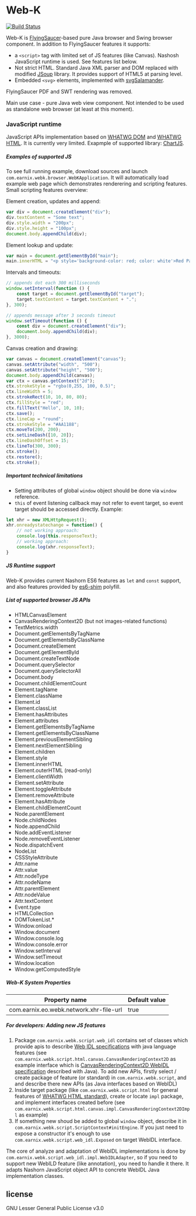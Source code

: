 # Web-K
[![Build Status](https://travis-ci.org/Earnix/Web-K.svg?branch=master)](https://travis-ci.org/Earnix/Web-K)

Web-K is [FlyingSaucer](https://github.com/flyingsaucerproject/flyingsaucer)-based pure Java browser and Swing browser component. In addition to FlyingSaucer features it supports:
* a `<script>` tag with limited set of JS features (like Canvas). Nashosh JavaScript runtime is used. See features list below. 
* Not strict HTML. Standard Java XML parser and DOM replaced with modified [JSoup](https://github.com/jhy/jsoup) library. It provides support of HTML5 at parsing level.
* Embedded `<svg>` elements, implemented with [svgSalamander](https://github.com/blackears/svgSalamander).

FlyingSaucer PDF and SWT rendering was removed.

Main use case - pure Java web view component. Not intended to be used as standalone web browser (at least at this moment).

### JavaScript runtime

JavaScript APIs implementation based on [WHATWG DOM](https://dom.spec.whatwg.org/) and [WHATWG HTML](specification). It is currently very limited. Exapmple of supported library: [ChartJS](http://www.chartjs.org/).

##### Examples of supported JS

To see full running example, download sources and launch `com.earnix.webk.browser.WebKApplication`. It will automatically load example web page which demonstrates renderering and scripting features. Small scripting features overview:

Element creation, updates and append:
```js
var div = document.createElement("div");
div.textContent = "Some text";
div.style.width = "200px";
div.style.height = "100px";
document.body.appendChild(div);
```

Element lookup and update:
```js
var main = document.getElementById("main");
main.innerHTML = "<p style='background-color: red; color: white'>Red Paragraph</p>"
```

Intervals and timeouts:
```js
// appends dot each 300 milliseconds
window.setInterval(function () {
    const target = document.getElementById("target");
    target.textContent = target.textContent + ".";
}, 300);

// appends message after 3 seconds timeout
window.setTimeout(function () {
    const div = document.createElement("div");
    document.body.appendChild(div);
}, 3000);
```

Canvas creation and drawing:
```js
var canvas = document.createElement("canvas");
canvas.setAttribute("width", "500");
canvas.setAttribute("height", "500");
document.body.appendChild(canvas);
var ctx = canvas.getContext("2d");
ctx.strokeStyle = "rgba(0,255, 100, 0.5)";
ctx.lineWidth = 5;
ctx.strokeRect(10, 10, 80, 80);
ctx.fillStyle = "red";
ctx.fillText("Hello", 10, 10);
ctx.save();
ctx.lineCap = "round";
ctx.strokeStyle = "#AA1188";
ctx.moveTo(200, 200);
ctx.setLineDash([10, 20]);
ctx.lineDashOffset = 15;
ctx.lineTo(300, 300);
ctx.stroke();
ctx.restore();
ctx.stroke();
```

##### Important technical limitations
* Setting attributes of global `window` object should be done via `window` reference.
* `this` of event listening callback may not refer to event target, so event target should be accessed directly. Example:
```js
let xhr = new XMLHttpRequest();
xhr.onreadystatechange = function() {
    // not working approach:
    console.log(this.responseText);
    // working approach:
    console.log(xhr.responseText);
}
```

##### JS Runtime support

Web-K provides current Nashorn ES6 features as `let` and `const` support, and also features provided by [es6-shim](https://github.com/paulmillr/es6-shim) polyfill. 

##### List of supported browser JS APIs
* HTMLCanvasElement
* CanvasRenderingContext2D (but not images-related functions)
* TextMetrics.width
* Document.getElementsByTagName
* Document.getElementsByClassName
* Document.createElement
* Document.getElementById
* Document.createTextNode
* Document.querySelector
* Document.querySelectorAll
* Document.body
* Document.childElementCount
* Element.tagName
* Element.className
* Element.id
* Element.classList
* Element.hasAttributes
* Element.attributes
* Element.getElementsByTagName
* Element.getElementsByClassName
* Element.previousElementSibling
* Element.nextElementSibling
* Element.children
* Element.style
* Element.innerHTML
* Element.outerHTML (read-only)
* Element.clientWidth
* Element.setAttribute
* Element.toggleAttribute
* Element.removeAttribute
* Element.hasAttribute
* Element.childElementCount
* Node.parentElement
* Node.childNodes
* Node.appendChild
* Node.addEventListener
* Node.removeEventListener
* Node.dispatchEvent
* NodeList
* CSSStyleAttribute
* Attr.name
* Attr.value
* Attr.nodeType
* Attr.nodeName
* Attr.parentElement
* Attr.nodeValue
* Attr.textContent
* Event.type
* HTMLCollection
* DOMTokenList.*
* Window.onload
* Window.document
* Window.console.log
* Window.console.error
* Window.setInterval
* Window.setTimeout
* Window.location
* Window.getComputedStyle

##### Web-K System Properties
| Property name | Default value |
|---------------|---------------|
|com.earnix.eo.webk.network.xhr-file-url|true|

##### For developers: Adding new JS features
1. Package `com.earnix.webk.script.web_idl` contains set of classes which provide apis to describe [Web IDL specifications](https://heycam.github.io/webidl/) with java language features (see `com.earnix.webk.script.html.canvas.CanvasRenderingContext2D` as example interface which is [CanvasRenderingContext2D WebIDL specification](https://html.spec.whatwg.org/multipage/canvas.html#canvasrenderingcontext2d) described with Java). To add new APIs, firstly select / create package of feature (or standard) in `com.earnix.webk.script`, and and describe there new APIs (as Java interfaces based on WebIDL)
2. Inside target package (like `com.earnix.webk.script.html` for general features of [WHATWG HTML standard](https://html.spec.whatwg.org/)), create or locate `impl` package, and implement interfaces created before (see `com.earnix.webk.script.html.canvas.impl.CanvasRenderingContext2DImpl` as example)
3. If something new shoud be added to global `window` object, describe it in `com.earnix.webk.script.ScriptContext#initEngine`. If you just need to expose a constructor it's enough to use `com.earnix.webk.script.web_idl.Exposed` on target WebIDL interface.

The core of analyze and adaptation of WebIDL implementations is done by `com.earnix.webk.script.web_idl.impl.WebIDLAdapter`, so if you need to support new WebILD feature (like annotation), you need to handle it there. It adapts Nashorn JavaScript object API to concrete WebIDL Java implementation classes.


## license
GNU Lesser General Public License v3.0
